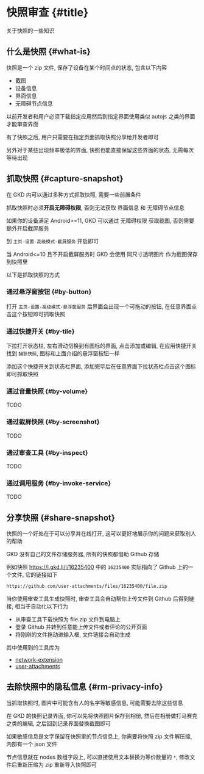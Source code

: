 # 快照审查 {#title}

关于快照的一些知识

## 什么是快照 {#what-is}

快照是一个 zip 文件, 保存了设备在某个时间点的状态, 包含以下内容

- 截图
- 设备信息
- 界面信息
- 无障碍节点信息

以前开发者和用户必须下载指定应用然后到指定界面使用类似 autojs 之类的界面才能审查界面

有了快照之后, 用户只需要在指定页面抓取快照分享给开发者即可

另外对于某些出现频率极低的界面, 快照也能直接保留这些界面的状态, 无需每次等待出现

## 抓取快照 {#capture-snapshot}

在 GKD 内可以通过多种方式抓取快照, 需要一些前置条件

抓取快照时必须**开启无障碍权限**, 否则无法获取 界面信息 和 无障碍节点信息

如果你的设备满足 Android>=11, GKD 可以通过 无障碍权限 获取截图, 否则需要额外开启截屏服务

到 `主页-设置-高级模式-截屏服务` 开启即可

当 Android<=10 且不开启截屏服务时 GKD 会使用 同尺寸透明图片 作为截图保存到快照里

以下是抓取快照的方式

### 通过悬浮窗按钮 {#by-button}

打开 `主页-设置-高级模式-悬浮窗服务` 后界面会出现一个可拖动的按钮, 在任意界面点击这个按钮即可抓取快照

### 通过快捷开关 {#by-tile}

下拉打开状态栏, 左右滑动切换到有图标的界面, 点击添加或编辑, 在应用快捷开关找到 `捕获快照`, 图标和上面介绍的悬浮窗按钮一样

添加这个快捷开关到状态栏界面, 添加完毕后在任意界面下拉状态栏点击这个图标即可抓取快照

### 通过音量快照 {#by-volume}

TODO

### 通过截屏快照 {#by-screenshot}

TODO

### 通过审查工具 {#by-inspect}

TODO

### 通过调用服务 {#by-invoke-service}

TODO

## 分享快照 {#share-snapshot}

快照的一个好处在于可以分享并在线打开, 这可以更好地展示你的问题来获取别人的帮助

GKD 没有自己的文件存储服务器, 所有的快照都借助 Github 存储

例如快照 <https://i.gkd.li/i/16235400> 中的 `16235400` 实际指向了 Github 上的一个文件, 它的链接如下

```txt
https://github.com/user-attachments/files/16235400/file.zip
```

当你使用审查工具生成快照时, 审查工具会自动帮你上传文件到 Github 后得到链接, 相当于自动化以下行为

- 从审查工具下载快照为 file.zip 文件到电脑上
- 登录 Github 并转到任意能上传文件或者评论的公开页面
- 将刚刚的文件拖动进输入框, 文件链接会自动生成

其中使用到的工具库为

- [network-extension](https://github.com/gkd-kit/network-extension)
- [user-attachments](https://github.com/lisonge/user-attachments)

## 去除快照中的隐私信息 {#rm-privacy-info}

当抓取快照时, 图片中可能含有人的名字等敏感信息, 可能需要去除这些信息

在 GKD 的快照记录界面, 你可以先将快照图片保存到相册, 然后在相册做打马赛克之类的编辑, 之后回到记录界面替换截图即可

如果敏感信息是文字保留在快照里的节点信息上, 你需要将快照 zip 文件解压缩, 内部有一个 json 文件

节点信息就在 nodes 数组字段上, 可以直接使用文本替换为等价数量的 `*`, 修改文件后重新压缩为 zip 重新导入快照即可
